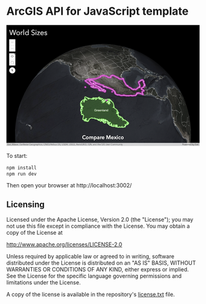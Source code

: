 # ArcGIS API for JavaScript template

[![World Sizes](./public/thumbnail.png)](https://arnofiva.github.io/world-sizes)

To start:

```
npm install
npm run dev
```

Then open your browser at http://localhost:3002/

## Licensing

Licensed under the Apache License, Version 2.0 (the "License");
you may not use this file except in compliance with the License.
You may obtain a copy of the License at

http://www.apache.org/licenses/LICENSE-2.0

Unless required by applicable law or agreed to in writing, software
distributed under the License is distributed on an "AS IS" BASIS,
WITHOUT WARRANTIES OR CONDITIONS OF ANY KIND, either express or implied.
See the License for the specific language governing permissions and
limitations under the License.

A copy of the license is available in the repository's [license.txt](./license.txt) file.
